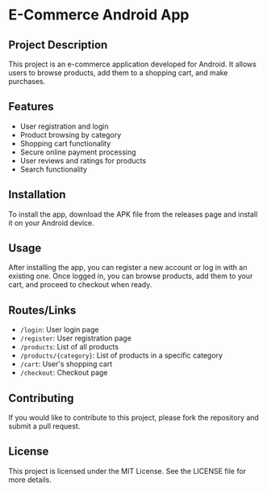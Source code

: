 # E-Commerce Android App

## Project Description

This project is an e-commerce application developed for Android. It allows users to browse products, add them to a shopping cart, and make purchases.

## Features

- User registration and login
- Product browsing by category
- Shopping cart functionality
- Secure online payment processing
- User reviews and ratings for products
- Search functionality

## Installation

To install the app, download the APK file from the releases page and install it on your Android device.

## Usage

After installing the app, you can register a new account or log in with an existing one. Once logged in, you can browse products, add them to your cart, and proceed to checkout when ready.

## Routes/Links

- `/login`: User login page
- `/register`: User registration page
- `/products`: List of all products
- `/products/{category}`: List of products in a specific category
- `/cart`: User's shopping cart
- `/checkout`: Checkout page

## Contributing

If you would like to contribute to this project, please fork the repository and submit a pull request.

## License

This project is licensed under the MIT License. See the LICENSE file for more details.